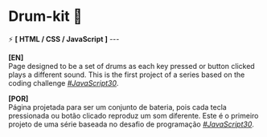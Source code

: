 # Drum-kit 🥁

⚡ <strong>[ HTML / CSS / JavaScript ]</strong> ---

<strong>[EN]</strong>
<br>
Page designed to be a set of drums as each key pressed or button clicked plays a different sound. This is the first project of a series based on the coding challenge _[#JavaScript30](https://javascript30.com/)_.

<strong>[POR]</strong>
<br>
Página projetada para ser um conjunto de bateria, pois cada tecla pressionada ou botão clicado reproduz um som diferente. Este é o primeiro projeto de uma série baseada no desafio de programação _[#JavaScript30](https://javascript30.com/)_.
